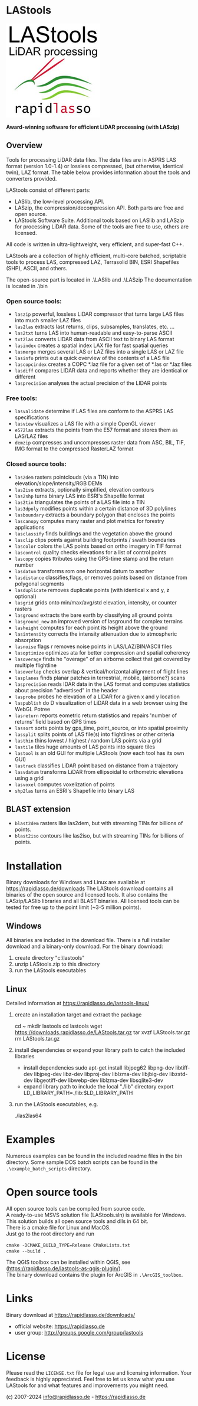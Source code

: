 # LAStools

<a href="https://rapidlasso.de" target="_blank"> ![](./readme_logo.jpg) </a>

**Award-winning software for efficient LiDAR processing (with LASzip)**

## Overview

Tools for processing LiDAR data files.
The data files are in ASPRS LAS format (version 1.0-1.4) or lossless compressed, (but otherwise, identical twin), LAZ format.
The table below provides information about the tools and converters provided.

LAStools consist of different parts:
* LASlib, the low-level processing API.
* LASzip, the compression/decompression API.
Both parts are free and open source.
* LAStools Software Suite.
Additional tools based on LASlib and LASzip for processing LiDAR data.
Some of the tools are free to use, others are licensed.

All code is written in ultra-lightweight, very efficient, and super-fast C++.

LAStools are a collection of highly efficient, multi-core batched, scriptable tools to process LAS, compressed LAZ, Terrasolid BIN, ESRI Shapefiles (SHP), ASCII, and others.

The open-source part is located in
.\LASlib and
.\LASzip
The documentation is located in
.\bin

### Open source tools:

* `laszip` powerful, lossless LiDAR compressor that turns large LAS files into much smaller LAZ files
* `las2las` extracts last returns, clips, subsamples, translates, etc. ...
* `las2txt` turns LAS into human-readable and easy-to-parse ASCII
* `txt2las` converts LIDAR data from ASCII text to binary LAS format
* `lasindex` creates a spatial index LAX file for fast spatial queries
* `lasmerge` merges several LAS or LAZ files into a single LAS or LAZ file
* `lasinfo` prints out a quick overview of the contents of a LAS file
* `lascopcindex` creates a COPC *.laz file for a given set of *.las or *.laz files
* `lasdiff` compares LIDAR data and reports whether they are identical or different
* `lasprecision` analyses the actual precision of the LIDAR points

### Free tools:
* `lasvalidate` determine if LAS files are conform to the ASPRS LAS specifications
* `lasview` visualizes a LAS file with a simple OpenGL viewer
* `e572las` extracts the points from the E57 format and stores them as LAS/LAZ files
* `demzip` compresses and uncompresses raster data from ASC, BIL, TIF, IMG format to the compressed RasterLAZ format

### Closed source tools:

* `las2dem` rasters pointclouds (via a TIN) into elevation/slope/intensity/RGB DEMs
* `las2iso` extracts, optionally simplified, elevation contours
* `las2shp` turns binary LAS into ESRI's Shapefile format
* `las2tin` triangulates the points of a LAS file into a TIN
* `las3dpoly` modifies points within a certain distance of 3D polylines
* `lasboundary` extracts a boundary polygon that encloses the points
* `lascanopy` computes many raster and plot metrics for forestry applications
* `lasclassify` finds buildings and the vegetation above the ground
* `lasclip` clips points against building footprints / swath boundaries
* `lascolor` colors the LAS points based on ortho imagery in TIF format
* `lascontrol` quality checks elevations for a list of control points
* `lascopy` copies ttributes using the GPS-time stamp and the return number
* `lasdatum` transforms rom one horizontal datum to another
* `lasdistance` classifies,flags, or removes points based on distance from polygonal segments
* `lasduplicate` removes duplicate points (with identical x and y, z optional)
* `lasgrid` grids onto min/max/avg/std elevation, intensity, or counter rasters
* `lasground` extracts the bare earth by classifying all ground points
* `lasground_new` an improved version of lasground for complex terrains
* `lasheight` computes for each point its height above the ground
* `lasintensity` corrects the intensity attenuation due to atmospheric absorption
* `lasnoise` flags r removes noise points in LAS/LAZ/BIN/ASCII files
* `lasoptimize` optimizes ata for better compression and spatial coherency
* `lasoverage` finds he "overage" of an airborne collect that get covered by multiple flightline
* `lasoverlap` checks overlap & vertical/horizontal alignment of flight lines
* `lasplanes` finds planar patches in terrestrial, mobile, (airborne?) scans
* `lasprecision` reads IDAR data in the LAS format and computes statistics about precision "advertised" in the header
* `lasprobe` probes he elevation of a LIDAR for a given x and y location
* `laspublish` do D visualization of LiDAR data in a web browser using the WebGL Potree
* `lasreturn` reports eometric return statistics and repairs 'number of returns' field based on GPS times
* `lassort` sorts points by gps_time, point_source, or into spatial proximity
* `lassplit` splits points of LAS file(s) into flightlines or other criteria
* `lasthin` thins lowest / highest / random LAS points via a grid
* `lastile` tiles huge amounts of LAS points into square tiles
* `lastool` is an old GUI for multiple LAStools (now each tool has its own GUI)
* `lastrack` classifies LiDAR point based on distance from a trajectory
* `lasvdatum` transforms LiDAR from ellipsoidal to orthometric elevations using a grid
* `lasvoxel` computes voxelization of points
* `shp2las` turns an ESRI's Shapefile into binary LAS

## BLAST extension

* `blast2dem` rasters like las2dem, but with streaming TINs for billions of points.
* `blast2iso` contours like las2iso, but with streaming TINs for billions of points.


# Installation

Binary downloads for Windows and Linux are available at 
  https://rapidlasso.de/downloads
The LAStools download contains all binaries of the open source and licensed tools.
It also contains the LASzip/LASlib libraries and all BLAST binaries.
All licensed tools can be tested for free up to the point limit (~3-5 million points).

## Windows

All binaries are included in the download file.
There is a full installer download and a binary-only download.
For the binary download:
1. create directory "c:\lastools"
2. unzip LAStools.zip to this directory
3. run the LAStools executables

## Linux

Detailed information at https://rapidlasso.de/lastools-linux/

1. create an installation target and extract the package

    cd ~
    mkdir lastools
    cd lastools
    wget https://downloads.rapidlasso.de/LAStools.tar.gz
    tar xvzf LAStools.tar.gz
    rm LAStools.tar.gz
    
2. install dependencies or expand your library path to catch the included libraries
   - install dependencies
    sudo apt-get install libjpeg62 libpng-dev libtiff-dev libjpeg-dev libz-dev libproj-dev liblzma-dev libjbig-dev libzstd-dev libgeotiff-dev libwebp-dev liblzma-dev libsqlite3-dev
   - expand library path to include the local "./lib" directory
    export LD_LIBRARY_PATH=./lib:$LD_LIBRARY_PATH

3. run the LAStools executables, e.g.

    ./las2las64


# Examples

Numerous examples can be found in the included readme files in the bin directory.
Some sample DOS batch scripts can be found in the `.\example_batch_scripts` directory.


# Open source tools

All open source tools can be compiled from source code.  
A ready-to-use MSVS solution file (LAStools.sln) is available for Windows.  
This solution builds all open source tools and dlls in 64 bit.  
There is a cmake file for Linux and MacOS.  
Just go to the root directory and run

    cmake -DCMAKE_BUILD_TYPE=Release CMakeLists.txt  
    cmake --build .
    
The QGIS toolbox can be installed within QGIS, see (https://rapidlasso.de/lastools-as-qgis-plugin/).  
The binary download contains the plugin for ArcGIS in `.\ArcGIS_toolbox`.  


# Links

Binary download at
https://rapidlasso.de/downloads/

* official website:  https://rapidlasso.de
* user group:     http://groups.google.com/group/lastools


# License

Please read the `LICENSE.txt` file for legal use and licensing information.
Your feedback is highly appreciated. Feel free to let us know what you use LAStools for and what features and improvements you might need.

(c) 2007-2024 info@rapidlasso.de - https://rapidlasso.de
